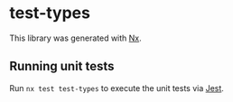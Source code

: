 # test-types

This library was generated with [Nx](https://nx.dev).

## Running unit tests

Run `nx test test-types` to execute the unit tests via [Jest](https://jestjs.io).
